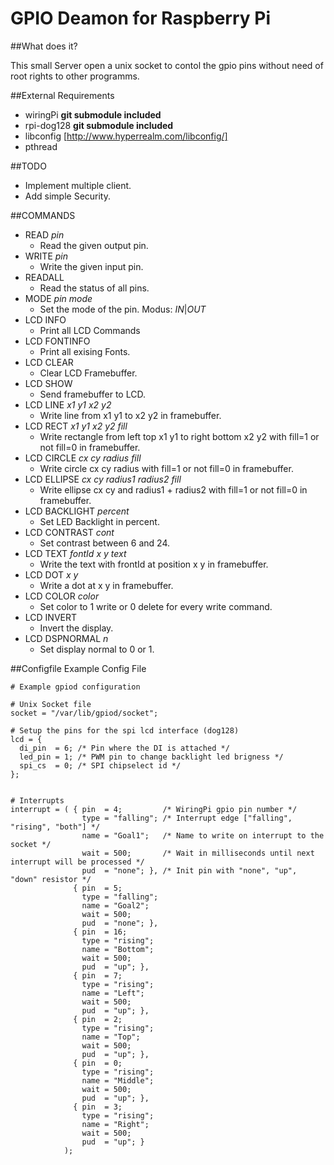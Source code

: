 GPIO Deamon for Raspberry Pi
============================

##What does it?

This small Server open a unix socket to contol the gpio pins without need of root rights to other programms.

##External Requirements
* wiringPi  **git submodule included**
* rpi-dog128 **git submodule included**
* libconfig [http://www.hyperrealm.com/libconfig/]
* pthread

##TODO
- Implement multiple client.
- Add simple Security.

##COMMANDS
- READ *pin*
    - Read the given output pin.
- WRITE *pin*
    - Write the given input pin.
- READALL
  - Read the status of all pins.
- MODE *pin* *mode*
  - Set the mode of the pin. Modus: *IN*|*OUT*
- LCD INFO
  - Print all LCD Commands
- LCD FONTINFO
  - Print all exising Fonts.
- LCD CLEAR
  - Clear LCD Framebuffer.
- LCD SHOW
  - Send framebuffer to LCD.
- LCD LINE *x1* *y1* *x2* *y2*
  - Write line from x1 y1 to x2 y2 in framebuffer.
- LCD RECT *x1* *y1* *x2* *y2* *fill*
  - Write rectangle from left top x1 y1 to right bottom x2 y2 with fill=1 or not fill=0 in framebuffer.
- LCD CIRCLE *cx* *cy* *radius* *fill*
  - Write circle cx cy radius with fill=1 or not fill=0 in framebuffer.
- LCD ELLIPSE *cx* *cy* *radius1* *radius2* *fill*
  - Write ellipse cx cy and radius1 + radius2 with fill=1 or not fill=0 in framebuffer.
- LCD BACKLIGHT *percent*
  - Set LED Backlight in percent.
- LCD CONTRAST *cont*
  - Set contrast between 6 and 24.
- LCD TEXT *fontId* *x* *y* *text*
  - Write the text with frontId at position x y in framebuffer.
- LCD DOT *x* *y*
  - Write a dot at x y in framebuffer.
- LCD COLOR *color*
  - Set color to 1 write or 0 delete for every write command.
- LCD INVERT
  - Invert the display.
- LCD DSPNORMAL *n*
  - Set display normal to 0 or 1.

##Configfile
Example Config File
```
# Example gpiod configuration

# Unix Socket file
socket = "/var/lib/gpiod/socket";

# Setup the pins for the spi lcd interface (dog128)
lcd = {
  di_pin  = 6; /* Pin where the DI is attached */
  led_pin = 1; /* PWM pin to change backlight led brigness */
  spi_cs  = 0; /* SPI chipselect id */
};


# Interrupts 
interrupt = ( { pin  = 4;         /* WiringPi gpio pin number */
                type = "falling"; /* Interrupt edge ["falling", "rising", "both"] */
                name = "Goal1";   /* Name to write on interrupt to the socket */
                wait = 500;       /* Wait in milliseconds until next interrupt will be processed */
                pud  = "none"; }, /* Init pin with "none", "up", "down" resistor */
              { pin  = 5;
                type = "falling";
                name = "Goal2";
                wait = 500; 
                pud  = "none"; },
              { pin  = 16;
                type = "rising";
                name = "Bottom";
                wait = 500; 
                pud  = "up"; },
              { pin  = 7;
                type = "rising";
                name = "Left";
                wait = 500; 
                pud  = "up"; },
              { pin  = 2;
                type = "rising";
                name = "Top";
                wait = 500; 
                pud  = "up"; },
              { pin  = 0;
                type = "rising";
                name = "Middle";
                wait = 500; 
                pud  = "up"; },
              { pin  = 3;
                type = "rising";
                name = "Right";
                wait = 500; 
                pud  = "up"; } 
            );
```


